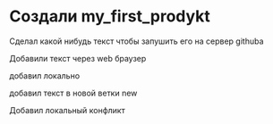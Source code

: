 ﻿# Создали my_first_prodykt

Сделал какой нибудь текст чтобы запушить его на сервер githuba

Добавили текст через web браузер

добавил локально

добавил текст в новой ветки new

Добавил локальный конфликт

